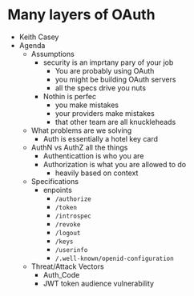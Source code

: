 # Many layers of OAuth
- Keith Casey
- Agenda
	- Assumptions
		- security is an imprtany pary of your job
			- You are probably using OAuth
			- you might be building OAuth servers
			- all the specs drive you nuts
		- Nothin is perfec
			- you make mistakes
			- your providers make mistakes
			- that other team are all knuckleheads
	- What problems are we solving
		- Auth is essentially a hotel key card
	- AuthN vs AuthZ all the things
		- Authenticattion is who you are
		- Authorization is what you are allowed to do
			- heavily based on context
	- Specifications
		- enpoints
			- `/authorize`
			- `/token`
			- `/introspec`
			- `/revoke`
			- `/logout`
			- `/keys`
			- `/userinfo`
			- `/.well-known/openid-configuration`
	- Threat/Attack Vectors
		- Auth_Code
		- JWT token audience vulnerability